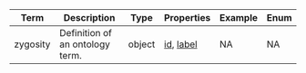 |Term | Description | Type | Properties | Example | Enum|
| ---| ---| ---| ---| ---| --- |
| zygosity | Definition of an ontology term. | object | [id](./id.md), [label](./label.md) | NA | NA|

